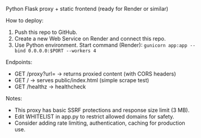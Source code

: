 Python Flask proxy + static frontend (ready for Render or similar)

How to deploy:
1. Push this repo to GitHub.
2. Create a new Web Service on Render and connect this repo.
3. Use Python environment. Start command (Render): `gunicorn app:app --bind 0.0.0.0:$PORT --workers 4`

Endpoints:
- GET /proxy?url=<encoded-url>    -> returns proxied content (with CORS headers)
- GET /                          -> serves public/index.html (simple scrape test)
- GET /healthz                   -> healthcheck

Notes:
- This proxy has basic SSRF protections and response size limit (3 MB).
- Edit WHITELIST in app.py to restrict allowed domains for safety.
- Consider adding rate limiting, authentication, caching for production use.
